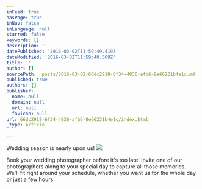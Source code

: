 ```yaml
---
inFeed: true
hasPage: true
inNav: false
inLanguage: null
starred: false
keywords: []
description: ''
datePublished: '2016-03-02T11:59:49.419Z'
dateModified: '2016-03-02T11:59:48.569Z'
title: ''
author: []
sourcePath: _posts/2016-03-02-66dc2918-6f34-4036-afb6-8e66231b4e1c.md
published: true
authors: []
publisher:
  name: null
  domain: null
  url: null
  favicon: null
url: 66dc2918-6f34-4036-afb6-8e66231b4e1c/index.html
_type: Article

---
```

Wedding season is nearly upon us!
![](https://the-grid-user-content.s3-us-west-2.amazonaws.com/876b56d2-bee6-40d0-873e-e9a5c8009792.jpg)

Book your wedding photographer before it's too late! Invite one of our photographers along to your special day to capture all those memories. We'll fit right around your schedule, whether you want us for the whole day or just a few hours.